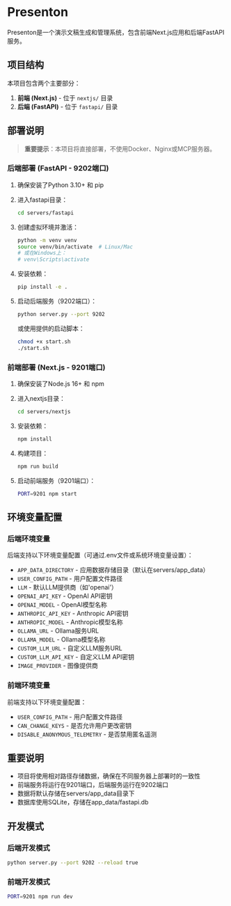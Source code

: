 # Presenton

Presenton是一个演示文稿生成和管理系统，包含前端Next.js应用和后端FastAPI服务。

## 项目结构

本项目包含两个主要部分：

1. **前端 (Next.js)** - 位于 `nextjs/` 目录
2. **后端 (FastAPI)** - 位于 `fastapi/` 目录

## 部署说明

> **重要提示**：本项目将直接部署，不使用Docker、Nginx或MCP服务器。

### 后端部署 (FastAPI - 9202端口)

1. 确保安装了Python 3.10+ 和 pip

2. 进入fastapi目录：
   ```bash
   cd servers/fastapi
   ```

3. 创建虚拟环境并激活：
   ```bash
   python -m venv venv
   source venv/bin/activate  # Linux/Mac
   # 或在Windows上：
   # venv\Scripts\activate
   ```

4. 安装依赖：
   ```bash
   pip install -e .
   ```

5. 启动后端服务（9202端口）：
   ```bash
   python server.py --port 9202
   ```
   或使用提供的启动脚本：
   ```bash
   chmod +x start.sh
   ./start.sh
   ```

### 前端部署 (Next.js - 9201端口)

1. 确保安装了Node.js 16+ 和 npm

2. 进入nextjs目录：
   ```bash
   cd servers/nextjs
   ```

3. 安装依赖：
   ```bash
   npm install
   ```

4. 构建项目：
   ```bash
   npm run build
   ```

5. 启动前端服务（9201端口）：
   ```bash
   PORT=9201 npm start
   ```

## 环境变量配置

### 后端环境变量

后端支持以下环境变量配置（可通过.env文件或系统环境变量设置）：

- `APP_DATA_DIRECTORY` - 应用数据存储目录（默认在servers/app_data）
- `USER_CONFIG_PATH` - 用户配置文件路径
- `LLM` - 默认LLM提供商（如'openai'）
- `OPENAI_API_KEY` - OpenAI API密钥
- `OPENAI_MODEL` - OpenAI模型名称
- `ANTHROPIC_API_KEY` - Anthropic API密钥
- `ANTHROPIC_MODEL` - Anthropic模型名称
- `OLLAMA_URL` - Ollama服务URL
- `OLLAMA_MODEL` - Ollama模型名称
- `CUSTOM_LLM_URL` - 自定义LLM服务URL
- `CUSTOM_LLM_API_KEY` - 自定义LLM API密钥
- `IMAGE_PROVIDER` - 图像提供商

### 前端环境变量

前端支持以下环境变量配置：

- `USER_CONFIG_PATH` - 用户配置文件路径
- `CAN_CHANGE_KEYS` - 是否允许用户更改密钥
- `DISABLE_ANONYMOUS_TELEMETRY` - 是否禁用匿名遥测

## 重要说明

- 项目将使用相对路径存储数据，确保在不同服务器上部署时的一致性
- 前端服务将运行在9201端口，后端服务运行在9202端口
- 数据将默认存储在servers/app_data目录下
- 数据库使用SQLite，存储在app_data/fastapi.db

## 开发模式

### 后端开发模式

```bash
python server.py --port 9202 --reload true
```

### 前端开发模式

```bash
PORT=9201 npm run dev
```
